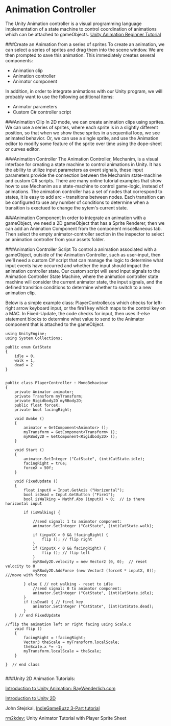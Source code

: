 # Animation Controller
The Unity Animation controller is a visual programming language implementation of a state machine to control coordination of animations which can be attached to gameObjects. [Unity Animation Beginner Tutorial](https://unity3d.com/learn/tutorials/modules/beginner/live-training-archive/animate-anything)


###Create an Animation from a series of sprites
To create an animation, we can select a series of sprites and drag them into the scene window.  We are then prompted to save this animation.  This immediately creates several components:

* Animation clip
* Animation controller
* Animator component


In addition, in order to integrate animations with our Unity program, we will probably want to use the following additional items:
  
*  Animator parameters
*  Custom C# controller script

###Animation Clip
In 2D mode, we can create animation clips using sprites.  We can use a series of sprites, where each sprite is in a slightly different position, so that when we show these sprites in a sequential loop, we see animated behavior.  Or, we can use a single sprite, and use the Animation editor to modify some feature of the sprite over time using the dope-sheet or curves editor.

###Animation Controller
The Animation Controller, Mechanim, is a visual interface for creating a state machine to control animations in Unity.  It has the ability to utilize input parameters as event signals, these input parameters provide the connection between the Mechanim state-machine and custom C# scripts.  There are many online tutorial examples that show how to use Mechanim as a state-machine to control game-logic, instead of animations.  The animation controller has a set of nodes that correspond to states, it is easy to add arc - transitions between nodes. Each transition can be configured to use any number of conditions to determine when a transition is exectued to change the sytem's current state.  

###Animation Component
In order to integrate an animation with a gameObject, we need a 2D gameObject that has a Sprite Renderer, then we can add an Animation Component from the component miscellaneous tab.  Then select the empty animator-controller section in the inspector to select an animation controller from your assets folder.  

###Animation Controller Script
To control a animation associated with a gameObject, outside of the Animation Controller, such as user-input, then we'll need a custom C# script that can manage the logic to determine what input events have occurred and whether the input should impact the animation controller state.  Our custom script will send input signals to the Animation Controller State Machine, where the animation controller state machine will consider the current animator state, the input signals, and the defined transition conditions to determine whether to switch to a new animation clip. 

Below is a simple example class: PlayerController.cs which checks for left-right arrow keyboard input, or the fire1 key which maps to the control key on a MAC.  In Fixed-Update, the code checks for input, then uses if-else statement blocks to determine what value to send to the Animator component that is attached to the gameObject.

```
using UnityEngine;
using System.Collections;

public enum CatState
{
	idle = 0,
	walk = 1,
	dead = 2
}


public class PlayerController : MonoBehaviour
{
	private Animator animator;
	private Transform myTransform;
	private Rigidbody2D myRBody2D;
	public float forceX;
	private bool facingRight;

	void Awake ()
	{
		animator = GetComponent<Animator> ();
		myTransform = GetComponent<Transform> ();
		myRBody2D = GetComponent<Rigidbody2D> ();
	}

	void Start ()
	{
		animator.SetInteger ("CatState", (int)CatState.idle);
		facingRight = true;
		forceX = 50f;
	}

	void FixedUpdate ()
	{
        float inputX = Input.GetAxis ("Horizontal");
		bool isDead = Input.GetButton ("Fire1");
		bool isWalking = Mathf.Abs (inputX) > 0;  // is there horizontal input 

		if (isWalking) {
        
            //send signal: 1 to animator component: 
			animator.SetInteger ("CatState", (int)CatState.walk);

			if (inputX > 0 && !facingRight) {
				flip (); // flip right
			}
			if (inputX < 0 && facingRight) {
				flip (); // flip left
			}
			myRBody2D.velocity = new Vector2 (0, 0);  // reset velocity to 0
			myRBody2D.AddForce (new Vector2 (forceX * inputX, 0));  ///move with force

		} else { // not walking - reset to idle
            //send signal: 0 to animator component: 
			animator.SetInteger ("CatState", (int)CatState.idle);
		}
		if (isDead) { // fire1 key 
			animator.SetInteger ("CatState", (int)CatState.dead);
		}
	} // end FixedUpdate

//flip the animation left or right facing using Scale.x
	void flip ()
	{
		facingRight = !facingRight;
		Vector3 theScale = myTransform.localScale;
		theScale.x *= -1;
		myTransform.localScale = theScale;
	}
	
}  // end class


```


###Unity 2D Animation Tutorials:

[Introduction to Unity Animation: RayWenderlich.com ](https://www.raywenderlich.com/116652/introduction-unity-animation-system)

[Introduction to Unity 2D](https://www.raywenderlich.com/115688/introduction-unity-2d)

 John Stejskal, [IndieGameBuzz 3-Part tutorial](http://indiegamebuzz.com/create-2d-sprite-based-animation-states-in-unity3d/)
 
[rm2kdev:](https://www.youtube.com/watch?v=TU6wflRqT5Q) Unity Animator Tutorial  with Player Sprite Sheet


